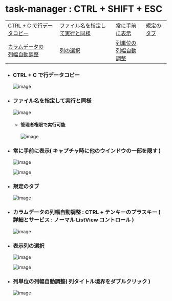 # task-manager : CTRL + SHIFT + ESC

|  |  |  |  |
| -- | -- | -- | -- |
| [CTRL + C で行データコピー](#user-content-ctrl--c-で行データコピー) | [ファイル名を指定して実行と同様](#user-content-ファイル名を指定して実行と同様) | [常に手前に表示](#user-content-常に手前に表示-キャプチャ時に他のウインドウの一部を隠す- ) | [規定のタブ](#user-content-規定のタブ) | 
| [カラムデータの<br>列幅自動調整](#user-content-カラムデータの列幅自動調整--ctrl--テンキーのプラスキー--詳細とサービス--ノーマル-listview-コントロール-) | [列の選択](#user-content-表示列の選択) | [列単位の<br>列幅自動調整](#user-content-列単位の列幅自動調整-列タイトル境界をダブルクリック-) |  |

- ### CTRL + C で行データコピー
  ![image](https://user-images.githubusercontent.com/1501327/204114010-807b9c19-74e5-480d-b8db-3214df7cceb6.png)

- ### ファイル名を指定して実行と同様
  ![image](https://user-images.githubusercontent.com/1501327/204114200-02adb06a-1f1f-4d05-990c-67b484feb42f.png)

  - #### 管理者権限で実行可能
    ![image](https://user-images.githubusercontent.com/1501327/204114283-4a03231a-51f2-4a2e-9305-2ca8886ae76d.png)

- ### 常に手前に表示( キャプチャ時に他のウインドウの一部を隠す )
  ![image](https://user-images.githubusercontent.com/1501327/204114315-dab0ccdc-5d8e-430a-b840-bee2dd6e62b7.png)

  ![image](https://user-images.githubusercontent.com/1501327/204119357-4d2564fc-7a53-4b8c-9414-3480c8750e22.png)


- ### 規定のタブ
  ![image](https://user-images.githubusercontent.com/1501327/204119107-391538fd-2935-4846-b3ae-5daf93292981.png)
  
  
- ### カラムデータの列幅自動調整 : CTRL + テンキーのプラスキー ( 詳細とサービス : ノーマル ListView コントロール )
  ![image](https://user-images.githubusercontent.com/1501327/204119647-062a08d7-b6f5-4075-9969-40a9c3b37298.png)
  
- ### 表示列の選択
  ![image](https://user-images.githubusercontent.com/1501327/204119689-9603094f-e137-4470-848e-728337f6e3b2.png)

  ![image](https://user-images.githubusercontent.com/1501327/204119707-bad88353-4994-4a7c-8767-f01f2b22018c.png)
  
  
- ### 列単位の列幅自動調整( 列タイトル境界をダブルクリック )
  ![image](https://user-images.githubusercontent.com/1501327/204120139-12e1c3fe-0142-4a67-bbb5-6c4775526e6e.png)

  
